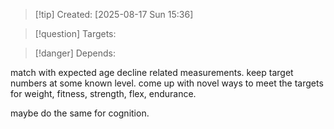 
>[!tip] Created: [2025-08-17 Sun 15:36]

>[!question] Targets: 

>[!danger] Depends: 

match with expected age decline related measurements.
keep target numbers at some known level.
come up with novel ways to meet the targets for weight, fitness, strength, flex, endurance.

maybe do the same for cognition.